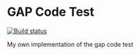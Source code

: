 # GAP Code Test

[![Build status](https://ci.appveyor.com/api/projects/status/336u32s7pyd1c8ww/branch/master?svg=true)](https://ci.appveyor.com/project/bgaprogrammer/gapcodetest/branch/master)


My own implementation of the gap code test
